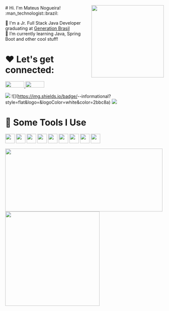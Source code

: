<img align="right" src="https://media.giphy.com/media/PaB0GTtttzn2ch0vdT/giphy.gif" width="230" height="230"/>
# Hi. I'm Mateus Nogueira! <a href="https://user-images.githubusercontent.com/42378118/110234147-e3259600-7f4e-11eb-95be-0c4047144dea.gif"> </a>:man_technologist::brazil:

🔭 I'm a Jr. Full Stack Java Developer graduating at <a href="https://brazil.generation.org/" target="_blank">Generation Brasil</a>
</br>
🌱 I’m currently learning Java, Spring Boot and other cool stuff!
</br>

# :heart: Let's get connected:

<a href="https://www.linkedin.com/in/mateus-nogueira-82b43b79" target="_blank"/> <img src="https://img.shields.io/badge/LinkedIn-0077B5?style=for-the-badge&logo=linkedin&logoColor=white" width="60" height="20"/>
</a> 
<a href="mailto:mateusnog95@gmail.com?subject=Hello%20again"> <img src="https://img.shields.io/badge/Gmail-D14836?style=for-the-badge&logo=gmail&logoColor=white" width="60" height="20"/>
</a>

![](https://img.shields.io/badge/<OS>-<Linux>-informational?style=flat&logo=<Linux>&logoColor=white&color=2bbc8a)
![](https://img.shields.io/badge/<Editor>-<IntelliJ IDEA>-informational?style=flat&logo=<IntelliJ IDEA>&logoColor=white&color=2bbc8a)
![](https://img.shields.io/badge/<Tools>-<Docker>-informational?style=flat&logo=<docker>&logoColor=white&color=2bbc8a)

# :rocket: Some Tools I Use
<img src="https://cdn.jsdelivr.net/gh/devicons/devicon/icons/linux/linux-original.svg" width="30" height="30"/> <img src="https://cdn.jsdelivr.net/gh/devicons/devicon/icons/c/c-original.svg" width="30" height="30"/> <img src="https://cdn.jsdelivr.net/gh/devicons/devicon/icons/java/java-original-wordmark.svg" width="30" height="30"/>
<img src="https://cdn.jsdelivr.net/gh/devicons/devicon/icons/jupyter/jupyter-original-wordmark.svg" width="30" height="30"/> <img src="https://cdn.jsdelivr.net/gh/devicons/devicon/icons/python/python-original-wordmark.svg" width="30" height="30"/> <img src="https://cdn.jsdelivr.net/gh/devicons/devicon/icons/mysql/mysql-original-wordmark.svg" width="30" height="30"/>
<img src="https://cdn.jsdelivr.net/gh/devicons/devicon/icons/html5/html5-original-wordmark.svg" height="30" height="30"/> <img src="https://cdn.jsdelivr.net/gh/devicons/devicon/icons/spring/spring-original-wordmark.svg" width="30" height="30"/> <img src="https://cdn.jsdelivr.net/gh/devicons/devicon/icons/css3/css3-original-wordmark.svg" width="30" height="30"/>

<img align="middle" src="https://media.giphy.com/media/WbNqQbrnAGr5e/giphy.gif" height="200" width="500"/>
<img align="middle" src="https://media.giphy.com/media/CVgswLRgV3nqw/giphy.gif" height= "300" width="300"/>


<!--
**nogran/nogran** is a ✨ _special_ ✨ repository because its `README.md` (this file) appears on your GitHub profile.

Here are some ideas to get you started:

- 🔭 I’m currently working on ...
- 🌱 I’m currently learning ...
- 👯 I’m looking to collaborate on ...
- 🤔 I’m looking for help with ...
- 💬 Ask me about ...
- 📫 How to reach me: ...
- 😄 Pronouns: ...
- ⚡ Fun fact: ...
-->
